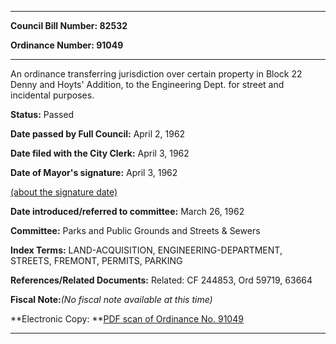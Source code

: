 

********

**Council Bill Number: 82532**
   
**Ordinance Number: 91049**
********

 An ordinance transferring jurisdiction over certain property in Block 22 Denny and Hoyts' Addition, to the Engineering Dept. for street and incidental purposes.

**Status:** Passed
   
**Date passed by Full Council:** April 2, 1962
   
**Date filed with the City Clerk:** April 3, 1962
   
**Date of Mayor's signature:** April 3, 1962
   
[(about the signature date)](/~public/approvaldate.htm)
   
   
   
**Date introduced/referred to committee:** March 26, 1962
   
**Committee:** Parks and Public Grounds and Streets & Sewers
   
   
**Index Terms:** LAND-ACQUISITION, ENGINEERING-DEPARTMENT, STREETS, FREMONT, PERMITS, PARKING

**References/Related Documents:** Related: CF 244853, Ord 59719, 63664

**Fiscal Note:**_(No fiscal note available at this time)_

**Electronic Copy: **[PDF scan of Ordinance No. 91049](/~archives/Ordinances/Ord_91049.pdf)

********

